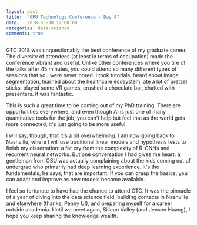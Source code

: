 ```yaml
---
layout: post
title:  "GPU Technology Conference - Day 4"
date:   2018-03-30 12:00:00
categories: data-science
comments: true
---
```


GTC 2018 was unquestionably the best conference of my graduate career. The diversity of attendees (at least in terms of occupation) made the conference vibrant and useful. Unlike other conferences where you tire of the talks after 45 minutes, you could attend so many different types of sessions that you were never bored. I took tutorials, heard about image segmentation, learned about the healthcare ecosystem, ate a lot of pretzel sticks, played some VR games, crushed a chocolate bar, chatted with presenters. It was fantastic.

This is such a great time to be coming out of my PhD training. There are opportunities everywhere, and even though AI is just one of many quantitative tools for the job, you can't help  but feel that as the world gets more connected, it's just going to be more useful. 

I will say, though, that it's a bit overwhelming. I am now going back to Nashville, where I will use traditional linear models and hypothesis tests to finish my dissertation: a far cry from the complexity of R-CNNs and recurrent neural networks. But one conversation I had gives me heart: a gentleman from OSU was actually complaining about the kids coming out of undergrad who primarily had deep learning experience. It's the fundamentals, he says, that are important. If you can grasp the basics, you can adapt and improve as new models become available. 

I feel so fortunate to have had the chance to attend GTC. It was the pinnacle of a year of diving into the data science field, building contacts in Nashville and elsewhere (thanks, Penny U!), and preparing myself for a career outside academia. Until we meet again, Silicon Valley (and Jensen Huang), I hope you keep sharing the knowledge wealth. 
